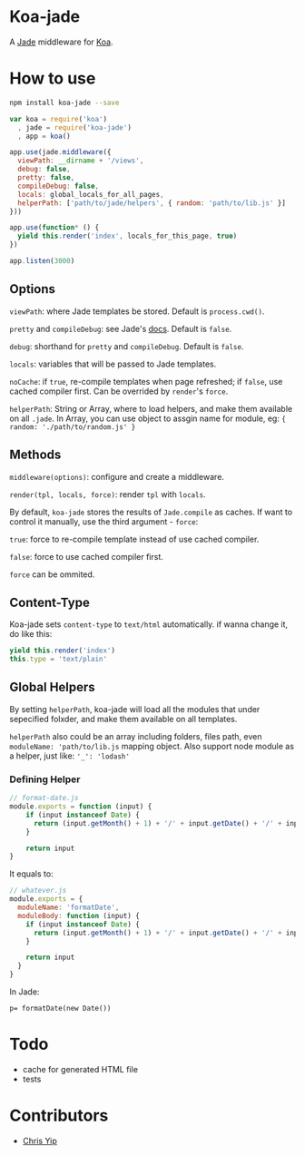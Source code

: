 # Koa-jade

A [Jade](http://jade-lang.com/) middleware for [Koa](http://koajs.com/).

# How to use

```bash
npm install koa-jade --save
```

```js
var koa = require('koa')
  , jade = require('koa-jade')
  , app = koa()

app.use(jade.middleware({
  viewPath: __dirname + '/views',
  debug: false,
  pretty: false,
  compileDebug: false,
  locals: global_locals_for_all_pages,
  helperPath: ['path/to/jade/helpers', { random: 'path/to/lib.js' }]
}))

app.use(function* () {
  yield this.render('index', locals_for_this_page, true)
})

app.listen(3000)
```

## Options

`viewPath`: where Jade templates be stored. Default is `process.cwd()`.

`pretty` and `compileDebug`: see Jade's [docs](http://jade-lang.com/api/). Default is `false`.

`debug`: shorthand for `pretty` and `compileDebug`. Default is `false`.

`locals`: variables that will be passed to Jade templates.

`noCache`: if `true`, re-compile templates when page refreshed; if `false`, use cached compiler first. Can be overrided by `render`'s `force`.

`helperPath`: String or Array, where to load helpers, and make them available on all `.jade`. In Array, you can use object to assgin name for module, eg: `{ random: './path/to/random.js' }`

## Methods

`middleware(options)`: configure and create a middleware.

`render(tpl, locals, force)`: render `tpl` with `locals`.

By default, `koa-jade` stores the results of `Jade.compile` as caches. If want to control it manually, use the third argument - `force`:

`true`: force to re-compile template instead of use cached compiler.

`false`: force to use cached compiler first.

`force` can be ommited.

## Content-Type

Koa-jade sets `content-type` to `text/html` automatically. if wanna change it, do like this:

```js
yield this.render('index')
this.type = 'text/plain'
```

## Global Helpers

By setting `helperPath`, koa-jade will load all the modules that under sepecified folxder, and make them available on all templates.

`helperPath` also could be an array including folders, files path, even `moduleName: 'path/to/lib.js` mapping object. Also support node module as a helper, just like: `'_': 'lodash'`

### Defining Helper

```js
// format-date.js
module.exports = function (input) {
    if (input instanceof Date) {
      return (input.getMonth() + 1) + '/' + input.getDate() + '/' + input.getFullYear()
    }

    return input
}
```

It equals to:

```js
// whatever.js
module.exports = {
  moduleName: 'formatDate',
  moduleBody: function (input) {
    if (input instanceof Date) {
      return (input.getMonth() + 1) + '/' + input.getDate() + '/' + input.getFullYear()
    }

    return input
  }
}
```

In Jade:

```jade
p= formatDate(new Date())
```

# Todo

- cache for generated HTML file
- tests

# Contributors

- [Chris Yip](http://github.com/chrisyip/koa-jade/commits/master?author=chrisyip)
